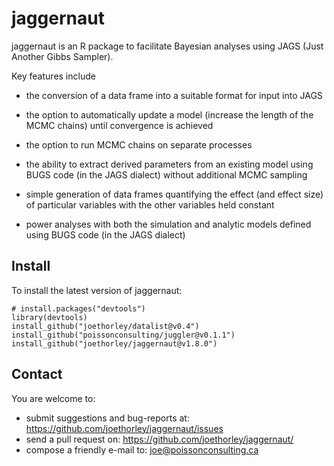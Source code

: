 # jaggernaut

jaggernaut is an R package to facilitate Bayesian analyses using JAGS 
(Just Another Gibbs Sampler).

Key features include 

* the conversion of a data frame into a suitable format for input into JAGS

* the option to automatically update a model (increase the length of the MCMC chains)
until convergence is achieved

* the option to run MCMC chains on separate processes

* the ability to extract derived parameters from an existing model using BUGS code 
(in the JAGS dialect) without additional MCMC sampling

* simple generation of data frames quantifying the effect (and effect size) of 
particular variables with the other variables held constant

* power analyses with both the simulation and analytic models defined using BUGS 
code (in the JAGS dialect)

## Install

To install the latest version of jaggernaut:

    # install.packages("devtools")
    library(devtools)
    install_github("joethorley/datalist@v0.4")
    install_github("poissonconsulting/juggler@v0.1.1")
    install_github("joethorley/jaggernaut@v1.8.0")
    
## Contact

You are welcome to:

* submit suggestions and bug-reports at: https://github.com/joethorley/jaggernaut/issues
* send a pull request on: https://github.com/joethorley/jaggernaut/
* compose a friendly e-mail to: joe@poissonconsulting.ca

